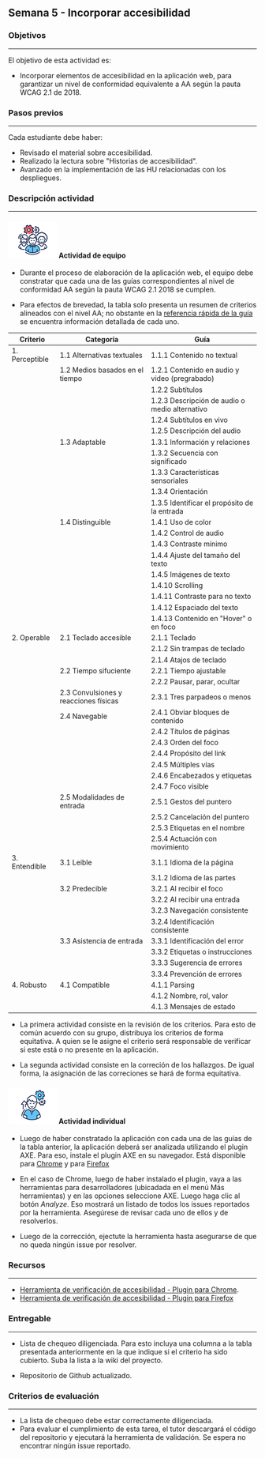 ## Semana 5 - Incorporar accesibilidad

### Objetivos

---

El objetivo de esta actividad es:

- Incorporar elementos de accesibilidad en la aplicación web, para garantizar un nivel de conformidad equivalente a AA según la pauta WCAG 2.1 de 2018.

### Pasos previos

---

Cada estudiante debe haber:

- Revisado el material sobre accesibilidad.
- Realizado la lectura sobre "Historias de accesibilidad".
- Avanzado en la implementación de las HU relacionadas con los despliegues.

### Descripción actividad

---

#### ![](./../../assets/images/grupo.png) Actividad de equipo

- Durante el proceso de elaboración de la aplicación web, el equipo debe constratar que cada una de las guías correspondientes al nivel de conformidad AA según la pauta WCAG 2.1 2018 se cumplen.

- Para efectos de brevedad, la tabla solo presenta un resumen de criterios alineados con el nivel AA; no obstante en la [referencia rápida de la guía](https://www.w3.org/WAI/WCAG21/quickref/) se encuentra información detallada de cada uno.

| Criterio       | Categoría                             | Guía                                           |
| -------------- | ------------------------------------- | ---------------------------------------------- |
| 1. Perceptible | 1.1 Alternativas textuales            | 1.1.1 Contenido no textual                     |
|                | 1.2 Medios basados en el tiempo       | 1.2.1 Contenido en audio y video (pregrabado)  |
|                |                                       | 1.2.2 Subtítulos                               |
|                |                                       | 1.2.3 Descripción de audio o medio alternativo |
|                |                                       | 1.2.4 Subtítulos en vivo                       |
|                |                                       | 1.2.5 Descripción del audio                    |
|                | 1.3 Adaptable                         | 1.3.1 Información y relaciones                 |
|                |                                       | 1.3.2 Secuencia con significado                |
|                |                                       | 1.3.3 Características sensoriales              |
|                |                                       | 1.3.4 Orientación                              |
|                |                                       | 1.3.5 Identificar el propósito de la entrada   |
|                | 1.4 Distinguible                      | 1.4.1 Uso de color                             |
|                |                                       | 1.4.2 Control de audio                         |
|                |                                       | 1.4.3 Contraste mínimo                         |
|                |                                       | 1.4.4 Ajuste del tamaño del texto              |
|                |                                       | 1.4.5 Imágenes de texto                        |
|                |                                       | 1.4.10 Scrolling                               |
|                |                                       | 1.4.11 Contraste para no texto                 |
|                |                                       | 1.4.12 Espaciado del texto                     |
|                |                                       | 1.4.13 Contenido en "Hover" o en foco          |
| 2. Operable    | 2.1 Teclado accesible                 | 2.1.1 Teclado                                  |
|                |                                       | 2.1.2 Sin trampas de teclado                   |
|                |                                       | 2.1.4 Atajos de teclado                        |
|                | 2.2 Tiempo sifuciente                 | 2.2.1 Tiempo ajustable                         |
|                |                                       | 2.2.2 Pausar, parar, ocultar                   |
|                | 2.3 Convulsiones y reacciones físicas | 2.3.1 Tres parpadeos o menos                   |
|                | 2.4 Navegable                         | 2.4.1 Obviar bloques de contenido              |
|                |                                       | 2.4.2 Títulos de páginas                       |
|                |                                       | 2.4.3 Orden del foco                           |
|                |                                       | 2.4.4 Propósito del link                       |
|                |                                       | 2.4.5 Múltiples vías                           |
|                |                                       | 2.4.6 Encabezados y etiquetas                  |
|                |                                       | 2.4.7 Foco visible                             |
|                | 2.5 Modalidades de entrada            | 2.5.1 Gestos del puntero                       |
|                |                                       | 2.5.2 Cancelación del puntero                  |
|                |                                       | 2.5.3 Etiquetas en el nombre                   |
|                |                                       | 2.5.4 Actuación con movimiento                 |
| 3. Entendible  | 3.1 Leible                            | 3.1.1 Idioma de la página                      |
|                |                                       | 3.1.2 Idioma de las partes                     |
|                | 3.2 Predecible                        | 3.2.1 Al recibir el foco                       |
|                |                                       | 3.2.2 Al recibir una entrada                   |
|                |                                       | 3.2.3 Navegación consistente                   |
|                |                                       | 3.2.4 Identificación consistente               |
|                | 3.3 Asistencia de entrada             | 3.3.1 Identificación del error                 |
|                |                                       | 3.3.2 Etiquetas o instrucciones                |
|                |                                       | 3.3.3 Sugerencia de errores                    |
|                |                                       | 3.3.4 Prevención de errores                    |
| 4. Robusto     | 4.1 Compatible                        | 4.1.1 Parsing                                  |
|                |                                       | 4.1.2 Nombre, rol, valor                       |
|                |                                       | 4.1.3 Mensajes de estado                       |

- La primera actividad consiste en la revisión de los criterios. Para esto de común acuerdo con su grupo, distribuya los criterios de forma equitativa. A quien se le asigne el criterio será responsable de verificar si este está o no presente en la aplicación.

- La segunda actividad consiste en la correción de los hallazgos. De igual forma, la asignación de las correciones se hará de forma equitativa.

#### ![](./../../assets/images/individuo.png) Actividad individual

- Luego de haber constratado la aplicación con cada una de las guías de la tabla anterior, la aplicación deberá ser analizada utilizando el plugin AXE. Para eso, instale el plugin AXE en su navegador. Está disponible para [Chrome](https://chrome.google.com/webstore/detail/axe-web-accessibility-tes/lhdoppojpmngadmnindnejefpokejbdd) y para [Firefox](https://addons.mozilla.org/es/firefox/addon/axe-devtools/)

- En el caso de Chrome, luego de haber instalado el plugin, vaya a las herramientas para desarrolladores (ubicadada en el menú Más herramientas) y en las opciones seleccione AXE. Luego haga clic al botón _Analyze_. Eso mostrará un listado de todos los issues reportados por la herramienta. Asegúrese de revisar cada uno de ellos y de resolverlos.

- Luego de la corrección, ejectute la herramienta hasta asegurarse de que no queda ningún issue por resolver.

### Recursos

---

- [Herramienta de verificación de accesibilidad - Plugin para Chrome](https://chrome.google.com/webstore/detail/axe-web-accessibility-tes/lhdoppojpmngadmnindnejefpokejbdd).
- [Herramienta de verificación de accesibilidad - Plugin para Firefox](https://addons.mozilla.org/es/firefox/addon/axe-devtools/)

### Entregable

---

- Lista de chequeo diligenciada. Para esto incluya una columna a la tabla presentada anteriormente en la que indique si el criterio ha sido cubierto. Suba la lista a la wiki del proyecto. 

- Repositorio de Github actualizado.

### Criterios de evaluación

---

- La lista de chequeo debe estar correctamente diligenciada.
- Para evaluar el cumplimiento de esta tarea, el tutor descargará el código del repositorio y ejecutará la herramienta de validación. Se espera no encontrar ningún issue reportado.
